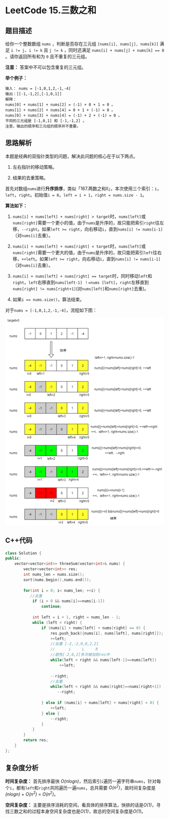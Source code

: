 
# LeetCode 15.三数之和

## 题目描述

给你一个整数数组 `nums` ，判断是否存在三元组 `[nums[i], nums[j], nums[k]]` 满足 `i != j`、`i != k` 且 `j != k` ，同时还满足 `nums[i] + nums[j] + nums[k] == 0` 。请你返回所有和为 `0` 且不重复的三元组。

**注意：** 答案中不可以包含重复的三元组。

**举个例子：**

```
输入： nums = [-1,0,1,2,-1,-4]
输出：[[-1,-1,2],[-1,0,1]]
解释：
nums[0] + nums[1] + nums[2] = (-1) + 0 + 1 = 0 。
nums[1] + nums[2] + nums[4] = 0 + 1 + (-1) = 0 。
nums[0] + nums[3] + nums[4] = (-1) + 2 + (-1) = 0 。
不同的三元组是 [-1,0,1] 和 [-1,-1,2] 。
注意，输出的顺序和三元组的顺序并不重要。
```

## 思路解析

本题是经典的双指针类型的问题，解决此问题的核心在于以下两点。

1. 左右指针的移动策略。

2. 结果的去重策略。

首先对数组`nums`进行**升序排序**，类似「167.两数之和II」，本次使用三个索引：`i`，`left`，`right`。初始值`i = 0`，`left = i + 1`，`right = nums.size - 1`。

**算法如下：**

1. `nums[i] + nums[left] + nums[right] > target`时，`nums[left]`或`nums[right]`需要一个更小的值，由于`nums`是升序的，故只能把索引`right`往左移，`--right`。如果`left >= right`，向右移动`i`，直到`nums[i] != nums[i-1]`（对`nums[i]`去重）。

2. `nums[i] + nums[left] + nums[right] < target`时，`nums[left]`或`nums[right]`需要一个更大的值，由于`nums`是升序的，故只能把索引`left`往右移，`++left`。如果`left >= right`，向右移动`i`，直到`nums[i] != nums[i-1]`（对`nums[i]`去重）。

3. `nums[i] + nums[left] + nums[right] == target`时，同时移动`left`和`right`，`left`右移直到`nums[left-1] ！=nums [left]`，`right`左移直到`nums[right] != nums[right+1]`(对`nums[left]`和`nums[right]`去重)。

4. 如果`i == nums.size()`，算法结束。

对于`nums = [-1,0,1,2,-1,-4]`，流程如下图：

![](https://raw.githubusercontent.com/ldtech007/leetcode/main/pic/lc-0015-01.png)

## C++代码

```cpp
class Solution {
public:
    vector<vector<int>> threeSum(vector<int>& nums) {
        vector<vector<int>> res;
        int nums_len = nums.size();
        sort(nums.begin(),nums.end());
       
        for(int i = 0; i< nums_len; ++i) {
           //去重
            if (i > 0 && nums[i]==nums[i-1])
                continue;

            int left = i + 1, right = nums_len - 1;
            while (left < right) {
                if (nums[i] + nums[left] + nums[right] == 0) {
                    res.push_back({nums[i], nums[left], nums[right]});
                    ++left;
                    //去重 [-2,-2,0,0,2,2]
                    //      i     L     R
                    //避免[-2,0,2]多次被加到res中
                    while(left < right && nums[left-1]==nums[left])
                        ++left;
                    
                    --right;
                    //去重
                    while(left < right && nums[right]==nums[right+1])
                       --right;
    
                } else if (nums[i] + nums[left] + nums[right] < 0) {
                    ++left;
                } else {
                    --right;
                }
            }
        }
        return res;
    }
};
```

## 复杂度分析

**时间复杂度：** 首先排序最快 *O(nlogn)*，然后索引`i`遍历一遍字符串`nums`，针对每个`i`，都有`left`和`right`共同遍历一遍`nums`，总共需要 *O(n<sup>2</sup>)*，故时间复杂度是 *(nlogn)* + *O(n<sup>2</sup>)* = *O(n<sup>2</sup>)*。

**空间复杂度：** 主要是排序消耗的空间，看具体的排序算法，快排的话是*O(1)*，寻找三数之和的过程本身空间复杂度也是*O(1)*，故总的空间复杂度是*O(1)*。

